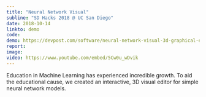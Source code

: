 ```yaml
---
title: "Neural Network Visual"
subline: "SD Hacks 2018 @ UC San Diego"
date: 2018-10-14
linkto: demo
code:
demo: https://devpost.com/software/neural-network-visual-3d-graphical-editor
report:
image:
video: https://www.youtube.com/embed/5Cw0u_wDvik
---
```


Education in Machine Learning has experienced incredible growth. To aid the educational cause, we created an interactive, 3D visual editor for simple neural network models.
